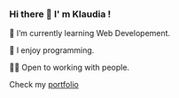 ### Hi there 👋 I' m Klaudia !


 🌱 I’m currently learning Web Developement.
 
 🥑 I enjoy programming.
 
 🙌🏻 Open to working with people.

Check my [portfolio](https://www.example.com](https://imaginative-froyo-748def.netlify.app/)https://imaginative-froyo-748def.netlify.app/)

